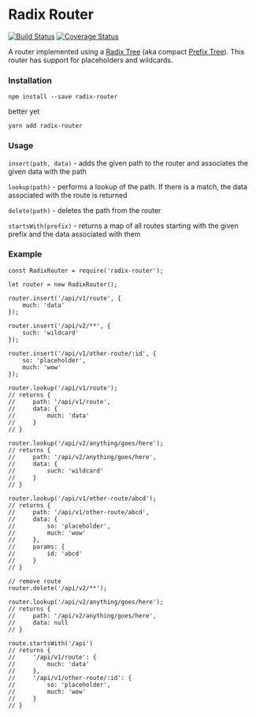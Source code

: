 # Radix Router

[![Build Status](https://travis-ci.org/charlieduong94/radix-router.svg?branch=master)](https://travis-ci.org/charlieduong94/radix-router)
[![Coverage Status](https://coveralls.io/repos/github/charlieduong94/radix-router/badge.svg?branch=master)](https://coveralls.io/github/charlieduong94/radix-router?branch=master)

A router implemented using a [Radix Tree](https://en.wikipedia.com/wiki/Radix_tree) (aka compact [Prefix Tree](https://en.wikipedia.com/wiki/Trie)).
This router has support for placeholders and wildcards.

### Installation
```
npm install --save radix-router
```
better yet
```
yarn add radix-router
```

### Usage

`insert(path, data)` - adds the given path to the router and associates the given data with the path

`lookup(path)` - performs a lookup of the path. If there is a match, the data associated with the route is returned

`delete(path)` - deletes the path from the router

`startsWith(prefix)` - returns a map of all routes starting with the given prefix and the data associated with them

### Example

```
const RadixRouter = require('radix-router');

let router = new RadixRouter();

router.insert('/api/v1/route', {
    much: 'data'
});

router.insert('/api/v2/**', {
    such: 'wildcard'
});

router.insert('/api/v1/other-route/:id', {
    so: 'placeholder',
    much: 'wow'
});

router.lookup('/api/v1/route');
// returns {
//     path: '/api/v1/route',
//     data: {
//         much: 'data'
//     }
// }

router.lookup('/api/v2/anything/goes/here');
// returns {
//     path: '/api/v2/anything/goes/here',
//     data: {
//         such: 'wildcard'
//     }
// }

router.lookup('/api/v1/other-route/abcd');
// returns {
//     path: '/api/v1/other-route/abcd',
//     data: {
//         so: 'placeholder',
//         much: 'wow'
//     },
//     params: {
//         id: 'abcd'
//     }
// }

// remove route
router.delete('/api/v2/**');

router.lookup('/api/v2/anything/goes/here');
// returns {
//     path: '/api/v2/anything/goes/here',
//     data: null
// }

route.startsWith('/api')
// returns {
//     '/api/v1/route': {
//         much: 'data'
//     },
//     '/api/v1/other-route/:id': {
//         so: 'placeholder',
//         much: 'wow'
//     }
// }
```
